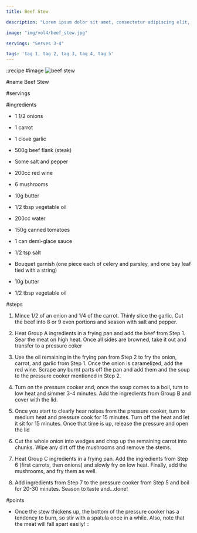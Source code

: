 ```yaml
---
title: Beef Stew

description: "Lorem ipsum dolor sit amet, consectetur adipiscing elit, sed do eiusmod tempor incididunt ut labore et dolore magna aliqua. Tincidunt eget nullam non nisi est sit amet facilisis."

image: "img/vol4/beef_stew.jpg"

servings: "Serves 3-4"

tags: 'tag 1, tag 2, tag 3, tag 4, tag 5'
---
```


::recipe
#image
![beef stew](/img/vol4/beef_stew.jpg)

#name
Beef Stew

#servings

#ingredients
- 1 1/2 onions
- 1 carrot
- 1 clove garlic
- 500g beef flank (steak)
- Some salt and pepper
- 200cc red wine
- 6 mushrooms

- 10g butter
- 1/2 tbsp vegetable oil

- 200cc water
- 150g canned tomatoes
- 1 can demi-glace sauce
- 1/2 tsp salt
- Bouquet garnish (one piece each of celery and parsley, and one bay leaf tied with a string)

- 10g butter
- 1/2 tbsp vegetable oil

#steps
1. Mince 1/2 of an onion and 1/4 of the carrot. Thinly slice the garlic. Cut the beef into 8 or 9 even portions and season with salt and pepper.

2. Heat Group A ingredients in a frying pan and add the beef from Step 1. Sear the meat on high heat. Once all sides are browned, take it out and transfer to a pressure coker

3. Use the oil remaining in the frying pan from Step 2 to fry the onion, carrot, and garlic from Step 1. Once the onion is caramelized, add the red wine. Scrape any burnt parts off the pan and add them and the soup to the pressure cooker mentioned in Step 2.

4. Turn on the pressure cooker and, once the soup comes to a boil, turn to low heat and simmer 3-4 minutes. Add the ingredients from Group B and cover with the lid.

5. Once you start to clearly hear noises from the pressure cooker, turn to medium heat and pressure cook for 15 minutes. Turn off the heat and let it sit for 15 minutes. Once that time is up, release the pressure and open the lid

6. Cut the whole onion into wedges and chop up the remaining carrot into chunks. Wipe any dirt off the mushrooms and remove the stems.

7. Heat Group C ingredients in a frying pan. Add the ingredients from Step 6 (first carrots, then onions) and slowly fry on low heat. Finally, add the mushrooms, and fry them as well.

8. Add ingredients from Step 7 to the pressure cooker from Step 5 and boil for 20-30 minutes. Season to taste and...done!

#points
- Once the stew thickens up, the bottom of the pressure cooker has a tendency to burn, so stir with a spatula once in a while. Also, note that the meat will fall apart easily!
::